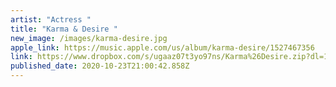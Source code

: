 ```yaml
---
artist: "Actress "
title: "Karma & Desire "
new_image: /images/karma-desire.jpg
apple_link: https://music.apple.com/us/album/karma-desire/1527467356
link: https://www.dropbox.com/s/ugaaz07t3yo97ns/Karma%26Desire.zip?dl=1
published_date: 2020-10-23T21:00:42.858Z
---
```

